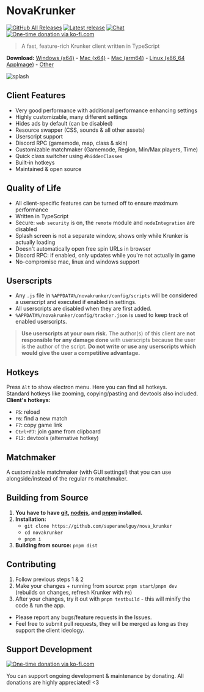 # NovaKrunker

[![GitHub All Releases](https://img.shields.io/github/downloads/superanelguy/novakrunker/total.svg)](https://github.com/superanelguy/novakrunker/releases/latest)
[![Latest release](https://img.shields.io/github/downloads/superanelguy/novakrunker/latest/total)](https://github.com/superanelguy/novakrunker/releases/latest)
[![Chat](https://img.shields.io/discord/966300714060116008)](https://discord.gg/ZeVuxG7gQJ)
[![One-time donation via ko-fi.com](https://img.shields.io/badge/donate-ko--fi-%23ff5e5b?logo=kofi)](https://ko-fi.com/superanelguy)

> A fast, feature-rich Krunker client written in TypeScript

**Download:**
[Windows (x64)](https://github.com/superanelguy/novakrunker/releases/latest/download/novakrunker-setup-win-x64.exe) -
[Mac (x64)](https://github.com/superanelguy/novakrunker/releases/latest/download/novakrunker-portable-mac-x64.dmg) -
[Mac (arm64)](https://github.com/superanelguy/novakrunker/releases/latest/download/novakrunker-portable-mac-arm64.dmg) -
[Linux (x86_64 AppImage)](https://github.com/superanelguy/novakrunker/releases/latest/download/novakrunker-portable-linux-x86_64.AppImage) -
[Other](https://github.com/superanelguy/novakrunker/releases/latest)

![splash](assets/blank_splash.png)

## Client Features
- Very good performance with additional performance enhancing settings
- Highly customizable, many different settings
- Hides ads by default (can be disabled)
- Resource swapper (CSS, sounds & all other assets)
- Userscript support
- Discord RPC (gamemode, map, class & skin)
- Customizable matchmaker (Gamemode, Region, Min/Max players, Time)
- Quick class switcher using `#hiddenClasses`
- Built-in hotkeys
- Maintained & open source

## Quality of Life
- All client-specific features can be turned off to ensure maximum performance
- Written in TypeScript
- Secure: `web security` is on, the `remote` module and `nodeIntegration` are disabled
- Splash screen is not a separate window, shows only while Krunker is actually loading
- Doesn't automatically open free spin URLs in browser
- Discord RPC: if enabled, only updates while you're not actually in game
- No-compromise mac, linux and windows support

## Userscripts
- Any `.js` file in `%APPDATA%/novakrunker/config/scripts` will be considered a userscript and executed if enabled in settings.
- All userscripts are disabled when they are first added.
- `%APPDATA%/novakrunker/config/tracker.json` is used to keep track of enabled userscripts.

> **Use userscripts at your own risk.** The author(s) of this client are **not responsible for any damage done** with userscripts because the user is the author of the script.
> **Do not write or use any userscripts which would give the user a competitive advantage.**

## Hotkeys

Press `Alt` to show electron menu. Here you can find all hotkeys.  
Standard hotkeys like zooming, copying/pasting and devtools also included.  
**Client's hotkeys:**
- `F5`: reload
- `F6`: find a new match
- `F7`: copy game link
- `Ctrl+F7`: join game from clipboard
- `F12`: devtools (alternative hotkey)

## Matchmaker
A customizable matchmaker (with GUI settings!) that you can use alongside/instead of the regular `F6` matchmaker.

## Building from Source
1. **You have to have [git](https://git-scm.com/downloads), [nodejs](https://nodejs.org/en/download/), and [pnpm](https://pnpm.io/installation) installed.**
2. **Installation:**
   - `git clone https://github.com/superanelguy/nova_krunker`
   - `cd novakrunker`
   - `pnpm i`
3. **Building from source:** `pnpm dist`

## Contributing
1. Follow previous steps 1 & 2
2. Make your changes + running from source: `pnpm start`/`pnpm dev` (rebuilds on changes, refresh Krunker with `F6`)
3. After your changes, try it out with `pnpm testbuild` - this will minify the code & run the app.
- Please report any bugs/feature requests in the Issues.
- Feel free to submit pull requests, they will be merged as long as they support the client ideology.

## Support Development
[![One-time donation via ko-fi.com](https://ko-fi.com/img/githubbutton_sm.svg)](https://ko-fi.com/superanelguy)

You can support ongoing development & maintenance by donating. All donations are highly appreciated! <3
